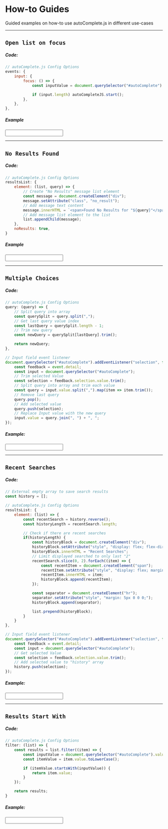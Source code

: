 # How-to Guides
Guided examples on how-to use autoComplete.js in different use-cases

***

## `Open list on focus`

<!-- panels:start -->
<!-- div:left-panel -->

##### Code:

```js
// autoComplete.js Config Options
events: {
    input: {
        focus: () => {
            const inputValue = document.querySelector("#autoComplete").value;

            if (input.length) autoCompleteJS.start();
        },
    },
},
```

<!-- div:right-panel -->

##### Example

<input type="text" dir="ltr" spellcheck=false autocorrect="off" autocomplete="off" autocapitalize="off" id="autoComplete_01">

<!-- panels:end -->

***

## `No Results Found`

<!-- panels:start -->
<!-- div:left-panel -->

##### Code:

```js
// autoComplete.js Config Options
resultsList: {
    element: (list, query) => {
        // Create "No Results" message list element
        const message = document.createElement("div");
        message.setAttribute("class", "no_result");
        // Add message text content
        message.innerHTML = `<span>Found No Results for "${query}"</span>`;
        // Add message list element to the list
        list.appendChild(message);
    },
    noResults: true,
}
```

<!-- div:right-panel -->

##### Example

<input type="text" dir="ltr" spellcheck=false autocorrect="off" autocomplete="off" autocapitalize="off" id="autoComplete_02">

<!-- panels:end -->

***

## `Multiple Choices`

<!-- panels:start -->
<!-- div:left-panel -->
##### Code:

```js
// autoComplete.js Config Options
query: (query) => {
    // Split query into array
    const querySplit = query.split(",");
    // Get last query value index
    const lastQuery = querySplit.length - 1;
    // Trim new query
    const newQuery = querySplit[lastQuery].trim();

    return newQuery;
},

// Input field event listener
document.querySelector("#autoComplete").addEventListener("selection", function (event) {
    const feedback = event.detail;
    const input = document.querySelector("#autoComplete");
    // Trim selected Value
    const selection = feedback.selection.value.trim();
    // Split query into array and trim each value
    const query = input.value.split(",").map(item => item.trim());
    // Remove last query
    query.pop();
    // Add selected value
    query.push(selection);
    // Replace Input value with the new query
    input.value = query.join(", ") + ", ";
});
```

<!-- div:right-panel -->

##### Example:

<input type="text" dir="ltr" spellcheck=false autocorrect="off" autocomplete="off" autocapitalize="off" id="autoComplete_03">

<!-- panels:end -->

***

## `Recent Searches`

<!-- panels:start -->
<!-- div:left-panel -->
##### Code:
```js
// External empty array to save search results
const history = [];
```

```js
// autoComplete.js Config Options
resultsList: {
    element: (list) => {
        const recentSearch = history.reverse();
        const historyLength = recentSearch.length;

        // Check if there are recent searches
        if(historyLength) {
            const historyBlock = document.createElement("div");
            historyBlock.setAttribute("style", "display: flex; flex-direction: column; margin: .3rem; padding: .3rem .5rem;");
            historyBlock.innerHTML = "Recent Searches";
            // Limit displayed searched to only last "2"
            recentSearch.slice(0, 2).forEach((item) => {
                const recentItem = document.createElement("span");
                recentItem.setAttribute("style", "display: flex; margin: .2rem; color: rgba(0, 0, 0, .2);");
                recentItem.innerHTML = item;
                historyBlock.append(recentItem);
            });

            const separator = document.createElement("hr");
            separator.setAttribute("style", "margin: 5px 0 0 0;");
            historyBlock.append(separator);

            list.prepend(historyBlock);
        }
    }
},

// Input field event listener
document.querySelector("#autoComplete").addEventListener("selection", function (event) {
    const feedback = event.detail;
    const input = document.querySelector("#autoComplete");
    // Get selected Value
    const selection = feedback.selection.value.trim();
    // Add selected value to "history" array
    history.push(selection);
});
```

<!-- div:right-panel -->

##### Example:

<input type="text" dir="ltr" spellcheck=false autocorrect="off" autocomplete="off" autocapitalize="off" id="autoComplete_04">

<!-- panels:end -->

***

## `Results Start With`

<!-- panels:start -->
<!-- div:left-panel -->
##### Code:

```js
// autoComplete.js Config Options
filter: (list) => {
    const results = list.filter((item) => {
        const inputValue = document.querySelector("#autoComplete").value.toLowerCase();
        const itemValue = item.value.toLowerCase();

        if (itemValue.startsWith(inputValue)) {
            return item.value;
        }
    });

    return results;
}
```

<!-- div:right-panel -->

##### Example:

<input type="text" dir="ltr" spellcheck=false autocorrect="off" autocomplete="off" autocapitalize="off" id="autoComplete_05">

<!-- panels:end -->

<script>
    const data = {
        src: ["Pizza", "Burgers", "Sushi", "Coffee", "Soda", "Fresh Juice"]
    };
    const placeHolder = "Pizza, Burger, Sushi";
    const resultsList= {
        element: (list, data) => {
            if (!data.results.length) {
                // Create "No Results" message list element
                const message = document.createElement("div");
                message.setAttribute("class", "no_result");
                // Add message text content
                message.innerHTML = `<span>Found No Results for "${data.query}"</span>`;
                // Add message list element to the list
                list.prepend(message);
            }
        },
        noResults: true,
    };
    const resultItem = {
        highlight: true
    };

    const autoCompleteJS_01 = new autoComplete({
        selector: "#autoComplete_01",
        placeHolder,
        data,
        resultsList,
        resultItem,
        events: {
            input: {
                focus: () => {
                    if (autoCompleteJS_01.input.value.length) autoCompleteJS_01.start();
                },
            },
        },
    });

    const autoCompleteJS_02 = new autoComplete({
        selector: "#autoComplete_02",
        placeHolder,
        data,
        resultsList,
        resultItem
    });

    const autoCompleteJS_03 = new autoComplete({
        selector: "#autoComplete_03",
        placeHolder,
        data,
        query: (query) => {
            // Split query into array
            const querySplit = query.split(",");
            // Get last query value index
            const lastQuery = querySplit.length - 1;
            // Trim new query
            const newQuery = querySplit[lastQuery].trim();

            return newQuery;
	    },
        resultsList,
        resultItem,
    });
    
    let history = [];
    
    const autoCompleteJS_04 = new autoComplete({
        selector: "#autoComplete_04",
        placeHolder,
        data,
        resultsList: {
            element: (list) => {
                const recentSearch = history.reverse();
                const historyLength = recentSearch.length;

                if(historyLength) {
                    const historyBlock = document.createElement("div");
                    historyBlock.setAttribute("style", "display: flex; flex-direction: column; margin: .3rem; padding: .3rem .5rem;");
                    historyBlock.innerHTML = "Recent Searches";

                    recentSearch.slice(0, 2).forEach((item) => {
                        const recentItem = document.createElement("span");
                        recentItem.setAttribute("style", "display: flex; margin: .2rem; color: rgba(0, 0, 0, .2);");
                        recentItem.innerHTML = item;
                        historyBlock.append(recentItem);
                    });

                    const separator = document.createElement("hr");
                    separator.setAttribute("style", "margin: 5px 0 0 0;");
                    historyBlock.append(separator);

                    list.prepend(historyBlock);
                }
            },
        },
        resultItem,
    });

    const autoCompleteJS_05 = new autoComplete({
        selector: "#autoComplete_05",
        placeHolder,
        data: {
            ...data,
            filter: (list) => {
                const results = list.filter((item) => {
                    const inputValue = document.querySelector("#autoComplete_05").value.toLowerCase();
                    const itemValue = item.value.toLowerCase();

                    if (itemValue.startsWith(inputValue)) {
                        return item.value;
                    }
                });

                return results;
            }
        },
        resultsList,
        resultItem,
    });

    autoCompleteJS_03.input.addEventListener("selection", function (event) {
        const feedback = event.detail;
        const input = autoCompleteJS_03.input;
        // Trim selected Value
        const selection = feedback.selection.value.trim();
        // Split query into array and trim each value
        const query = input.value.split(",").map(item => item.trim());
        // Remove last query
        query.pop();
        // Add selected value
        query.push(selection);
        // Replace Input value with the new query
        input.value = query.join(", ") + ", ";
    });

    autoCompleteJS_04.input.addEventListener("selection", function (event) {
        const feedback = event.detail;
        const input = autoCompleteJS_04.input;
        // Get selected Value
        const selection = feedback.selection.value;
        // Add selected value to "history" array
        history.push(selection);
    });
</script>